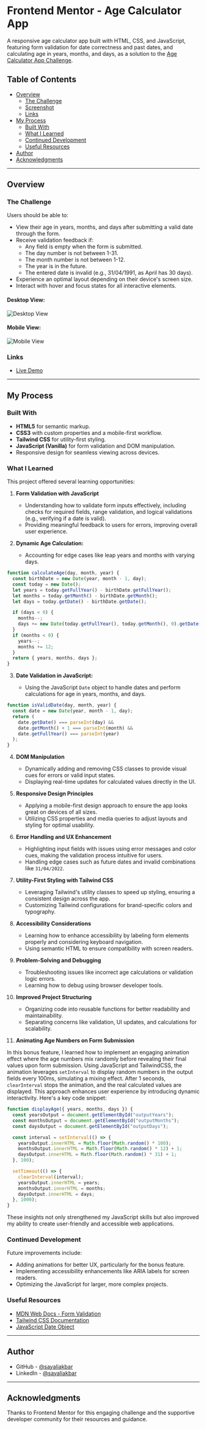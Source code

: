 # Frontend Mentor - Age Calculator App

A responsive age calculator app built with HTML, CSS, and JavaScript, featuring form validation for date correctness and past dates, and calculating age in years, months, and days, as a solution to the [Age Calculator App Challenge](https://www.frontendmentor.io/challenges/age-calculator-app-dF9DFFpj-Q).

## Table of Contents

- [Overview](#overview)
  - [The Challenge](#the-challenge)
  - [Screenshot](#screenshot)
  - [Links](#links)
- [My Process](#my-process)
  - [Built With](#built-with)
  - [What I Learned](#what-i-learned)
  - [Continued Development](#continued-development)
  - [Useful Resources](#useful-resources)
- [Author](#author)
- [Acknowledgments](#acknowledgments)

---

## Overview

### The Challenge

Users should be able to:

- View their age in years, months, and days after submitting a valid date through the form.
- Receive validation feedback if:
  - Any field is empty when the form is submitted.
  - The day number is not between 1-31.
  - The month number is not between 1-12.
  - The year is in the future.
  - The entered date is invalid (e.g., 31/04/1991, as April has 30 days).
- Experience an optimal layout depending on their device's screen size.
- Interact with hover and focus states for all interactive elements.

#### Desktop View:

![Desktop View](https://github.com/user-attachments/assets/ad561dae-a39d-4440-9354-19c5093803a3)

#### Mobile View:

![Mobile View](https://github.com/user-attachments/assets/d2431e00-0f37-47c4-b7d3-2329b6348a51)

### Links

- [Live Demo](https://overt-rabbits.surge.sh/)

---

## My Process

### Built With

- **HTML5** for semantic markup.
- **CSS3** with custom properties and a mobile-first workflow.
- **Tailwind CSS** for utility-first styling.
- **JavaScript (Vanilla)** for form validation and DOM manipulation.
- Responsive design for seamless viewing across devices.

### What I Learned

This project offered several learning opportunities:

1. **Form Validation with JavaScript**

   - Understanding how to validate form inputs effectively, including checks for required fields, range validation, and logical validations (e.g., verifying if a date is valid).
   - Providing meaningful feedback to users for errors, improving overall user experience.

2. **Dynamic Age Calculation:**

   - Accounting for edge cases like leap years and months with varying days.

```js
function calculateAge(day, month, year) {
  const birthDate = new Date(year, month - 1, day);
  const today = new Date();
  let years = today.getFullYear() - birthDate.getFullYear();
  let months = today.getMonth() - birthDate.getMonth();
  let days = today.getDate() - birthDate.getDate();

  if (days < 0) {
    months--;
    days += new Date(today.getFullYear(), today.getMonth(), 0).getDate();
  }
  if (months < 0) {
    years--;
    months += 12;
  }
  return { years, months, days };
}
```

3. **Date Validation in JavaScript:**

   - Using the JavaScript `Date` object to handle dates and perform calculations for age in years, months, and days.

```js
function isValidDate(day, month, year) {
  const date = new Date(year, month - 1, day);
  return (
    date.getDate() === parseInt(day) &&
    date.getMonth() + 1 === parseInt(month) &&
    date.getFullYear() === parseInt(year)
  );
}
```

4. **DOM Manipulation**

   - Dynamically adding and removing CSS classes to provide visual cues for errors or valid input states.
   - Displaying real-time updates for calculated values directly in the UI.

5. **Responsive Design Principles**

   - Applying a mobile-first design approach to ensure the app looks great on devices of all sizes.
   - Utilizing CSS properties and media queries to adjust layouts and styling for optimal usability.

6. **Error Handling and UX Enhancement**

   - Highlighting input fields with issues using error messages and color cues, making the validation process intuitive for users.
   - Handling edge cases such as future dates and invalid combinations like `31/04/2022`.

7. **Utility-First Styling with Tailwind CSS**

   - Leveraging Tailwind's utility classes to speed up styling, ensuring a consistent design across the app.
   - Customizing Tailwind configurations for brand-specific colors and typography.

8. **Accessibility Considerations**

   - Learning how to enhance accessibility by labeling form elements properly and considering keyboard navigation.
   - Using semantic HTML to ensure compatibility with screen readers.

9. **Problem-Solving and Debugging**

   - Troubleshooting issues like incorrect age calculations or validation logic errors.
   - Learning how to debug using browser developer tools.

10. **Improved Project Structuring**

    - Organizing code into reusable functions for better readability and maintainability.
    - Separating concerns like validation, UI updates, and calculations for scalability.

11. **Animating Age Numbers on Form Submission**

In this bonus feature, I learned how to implement an engaging animation effect where the age numbers mix randomly before revealing their final values upon form submission. Using JavaScript and TailwindCSS, the animation leverages `setInterval` to display random numbers in the output fields every 100ms, simulating a mixing effect. After 1 seconds, `clearInterval` stops the animation, and the real calculated values are displayed. This approach enhances user experience by introducing dynamic interactivity. Here's a key code snippet:

```javascript
function displayAge({ years, months, days }) {
  const yearsOutput = document.getElementById("outputYears");
  const monthsOutput = document.getElementById("outputMonths");
  const daysOutput = document.getElementById("outputDays");

  const interval = setInterval(() => {
    yearsOutput.innerHTML = Math.floor(Math.random() * 100);
    monthsOutput.innerHTML = Math.floor(Math.random() * 12) + 1;
    daysOutput.innerHTML = Math.floor(Math.random() * 31) + 1;
  }, 100);

  setTimeout(() => {
    clearInterval(interval);
    yearsOutput.innerHTML = years;
    monthsOutput.innerHTML = months;
    daysOutput.innerHTML = days;
  }, 1000);
}
```

These insights not only strengthened my JavaScript skills but also improved my ability to create user-friendly and accessible web applications.

### Continued Development

Future improvements include:

- Adding animations for better UX, particularly for the bonus feature.
- Implementing accessibility enhancements like ARIA labels for screen readers.
- Optimizing the JavaScript for larger, more complex projects.

### Useful Resources

- [MDN Web Docs - Form Validation](https://developer.mozilla.org/en-US/docs/Learn/Forms/Form_validation)
- [Tailwind CSS Documentation](https://tailwindcss.com/docs)
- [JavaScript Date Object](https://developer.mozilla.org/en-US/docs/Web/JavaScript/Reference/Global_Objects/Date)

---

## Author

- GitHub - [@sayaliakbar](https://github.com/sayaliakbar)
- LinkedIn - [@sayaliakbar](https://linkedin.com/in/sayaliakbar)

---

## Acknowledgments

Thanks to Frontend Mentor for this engaging challenge and the supportive developer community for their resources and guidance.

